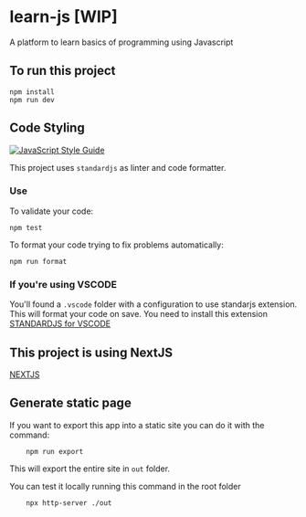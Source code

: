 # learn-js [WIP]
A platform to learn basics of programming using Javascript

## To run this project

```
npm install
npm run dev
```

## Code Styling

[![JavaScript Style Guide](https://cdn.rawgit.com/standard/standard/master/badge.svg)](https://github.com/standard/standard)

This project uses `standardjs` as linter and code formatter.

### Use

To validate your code:
```
npm test
```

To format your code trying to fix problems automatically:
```
npm run format
```

### If you're using VSCODE
You'll found a `.vscode` folder with a configuration to use standarjs extension. This will format your code on save.
You need to install this extension [STANDARDJS for VSCODE](https://marketplace.visualstudio.com/items?itemName=chenxsan.vscode-standardjs)


## This project is using NextJS
[NEXTJS](https://nextjs.org)

## Generate static page
If you want to export this app into a static site you can do it with the command:
```
    npm run export
```
This will export the entire site in `out` folder.

You can test it locally running this command in the root folder 

```
    npx http-server ./out
```